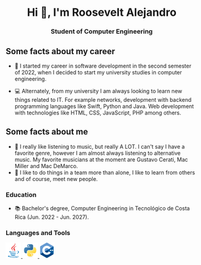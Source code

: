 <h1 align="center">Hi 👋, I'm Roosevelt Alejandro</h1>
<h3 align="center"> Student of Computer Engineering</h3>

## Some facts about my career
- :seedling: I started my career in software development in the second semester of 2022, when I decided to start my university studies in computer engineering.

- :computer: Alternately, from my university I am always looking to learn new things related to IT. For example networks, development with backend programming languages like Swift, Python and Java. Web development with technologies like HTML, CSS, JavaScript, PHP among others.

## Some facts about me
- :minidisc: I really like listening to music, but really A LOT. I can't say I have a favorite genre, however I am almost always listening to alternative music. My favorite musicians at the moment are Gustavo Cerati, Mac Miller and Mac DeMarco.
- :busts_in_silhouette: I like to do things in a team more than alone, I like to learn from others and of course, meet new people.

### Education
- :books: Bachelor's degree, Computer Engineering in Tecnológico de Costa Rica (Jun. 2022 - Jun. 2027).



<h3 align="left">Languages and Tools</h3>
<p align="left"> <a href="https://www.java.com" target="_blank" rel="noreferrer"> <img src="https://raw.githubusercontent.com/devicons/devicon/master/icons/java/java-original.svg" alt="java" width="40" height="40"/> </a> <a href="https://www.python.org" target="_blank" rel="noreferrer"> <img src="https://raw.githubusercontent.com/devicons/devicon/master/icons/python/python-original.svg" alt="python" width="40" height="40"/> </a> <a href="https://www.w3schools.com/cpp/" target="_blank" rel="noreferrer"> <img src="https://raw.githubusercontent.com/devicons/devicon/master/icons/cplusplus/cplusplus-original.svg" alt="cplusplus" width="40" height="40"/> </p>

